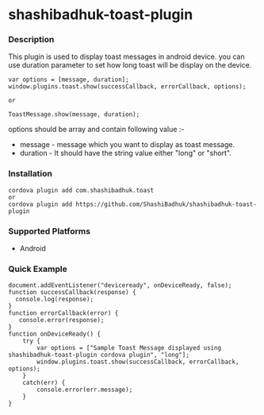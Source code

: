 <!---
 license: Licensed to the Apache Software Foundation (ASF) under one
         or more contributor license agreements. The ASF licenses this file
         to you under the Apache License, Version 2.0 (the
         "License"); you may not use this file except in compliance
         with the License.  You may obtain a copy of the License at

           http://www.apache.org/licenses/LICENSE-2.0

         Unless required by applicable law or agreed to in writing,
         software distributed under the License is distributed on an
         "AS IS" BASIS, WITHOUT WARRANTIES OR CONDITIONS OF ANY
         KIND, either express or implied.  See the License for the
         specific language governing permissions and limitations
         under the License.
-->

# shashibadhuk-toast-plugin

### Description

This plugin is used to display toast messages in android device. you can use duration parameter
 to set how long toast will be display on the device.
 
```
var options = [message, duration];  
window.plugins.toast.show(successCallback, errorCallback, options);

or 

ToastMessage.show(message, duration);
```
options should be array and contain following value :-
* message - message which you want to display as toast message.
* duration - It should have the string value either "long" or "short".
 
 
### Installation

    cordova plugin add com.shashibadhuk.toast
    or
    cordova plugin add https://github.com/ShashiBadhuk/shashibadhuk-toast-plugin

### Supported Platforms

- Android

### Quick Example

```
document.addEventListener("deviceready", onDeviceReady, false);
function successCallback(response) {
  console.log(response);
}
function errorCallback(error) {
   console.error(response);
}
function onDeviceReady() {
    try {
        var options = ["Sample Toast Message displayed using shashibadhuk-toast-plugin cordova plugin", "long"];
        window.plugins.toast.show(successCallback, errorCallback, options);
    } 
    catch(err) {
        console.error(err.message);
    }
}
```
